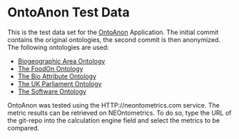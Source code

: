 # OntoAnon Test Data

This is the test data set for the [OntoAnon](https://github.com/Uni-Rostock-Win/OntoAnon/) Application. The initial commit contains the original ontologies, the second commit is then anonymized. The following ontologies are used:

- [Biogeographic Area Ontology](https://github.com/EnvironmentOntology/biorealm)
- [The FoodOn Ontology](https://github.com/FoodOntology/foodon)
- [The Bio Attribute Ontology](https://github.com/obophenotype/bio-attribute-ontology)
- [The UK Parliament Ontology](https://github.com/ukparliament/Ontology/blob/master/Ontology.ttl)
- [The Software Ontology](https://github.com/allysonlister/swo)


OntoAnon was tested using the HTTP://neontometrics.com service. The metric results can be retrieved on NEOntometrics. To do so, type the URL of the git-repo into the calculation engine field and select the metrics to be compared.

